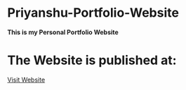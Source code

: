 # Priyanshu-Portfolio-Website

**This is my Personal Portfolio Website**

# The Website is published at:
<a href="https://priyanshudev.netlify.app/">Visit Website</a>